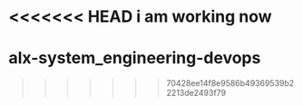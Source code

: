 <<<<<<< HEAD
i am working now
=======
# alx-system_engineering-devops
>>>>>>> 70428ee14f8e9586b49369539b22213de2493f79
